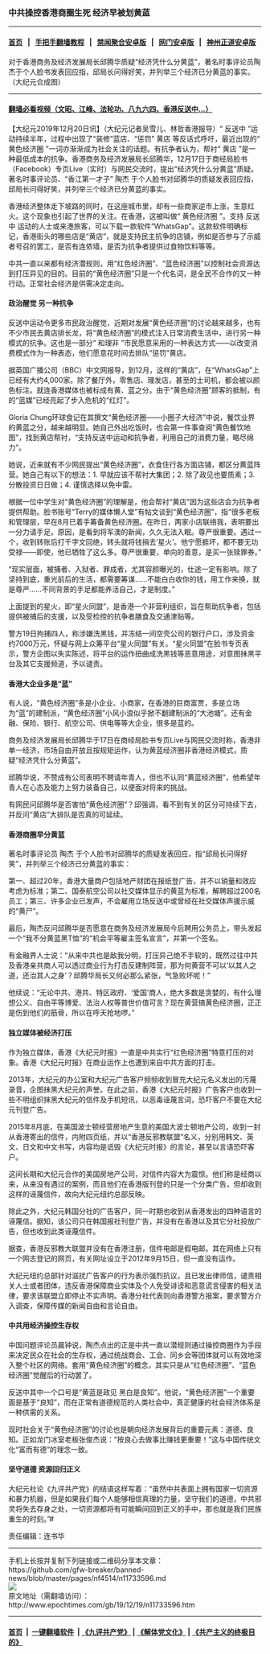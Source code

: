 ### 中共操控香港商圈生死 经济早被划黄蓝
------------------------

#### [首页](https://github.com/gfw-breaker/banned-news/blob/master/README.md) &nbsp;&nbsp;|&nbsp;&nbsp; [手把手翻墙教程](https://github.com/gfw-breaker/guides/wiki) &nbsp;&nbsp;|&nbsp;&nbsp; [禁闻聚合安卓版](https://github.com/gfw-breaker/bn-android) &nbsp;&nbsp;|&nbsp;&nbsp; [网门安卓版](https://github.com/oGate2/oGate) &nbsp;&nbsp;|&nbsp;&nbsp; [神州正道安卓版](https://github.com/SzzdOgate/update) 



<div><img alt="" class="aligncenter wp-post-image" src="http://i.epochtimes.com/assets/uploads/2019/12/HKDJY20191220A01sample4_cut-600x400.jpg"/>
<div class="red16 caption">
 对于香港商务及经济发展局长邱腾华质疑“经济凭什么分黄蓝”，著名时事评论员陶杰于个人脸书发表回应指，邱局长问得好笑，并列举三个经济已分黄蓝的事实。（大纪元合成图）
</div>
</div><hr/>

#### [翻墙必看视频（文昭、江峰、法轮功、八九六四、香港反送中...）](https://github.com/gfw-breaker/banned-news/blob/master/pages/link3.md)

<div><p>
 【大纪元2019年12月20日讯】（大纪元记者吴雪儿、林哲香港报导）“
 <ok href="http://www.epochtimes.com/gb/tag/%E5%8F%8D%E9%80%81%E4%B8%AD.html">
  反送中
 </ok>
 ”运动持续半年，过程中出现了“装修”蓝店、“惩罚”
 <ok href="http://www.epochtimes.com/gb/tag/%E9%BB%84%E5%BA%97.html">
  黄店
 </ok>
 等反话式呼吁，最近出现的“
 <ok href="http://www.epochtimes.com/gb/tag/%E9%BB%84%E8%89%B2%E7%BB%8F%E6%B5%8E%E5%9C%88.html">
  黄色经济圈
 </ok>
 ”一词亦渐渐成为社会关注的话题。有抗争者认为，帮衬“
 <ok href="http://www.epochtimes.com/gb/tag/%E9%BB%84%E5%BA%97.html">
  黄店
 </ok>
 ”是一种最低成本的抗争。香港商务及经济发展局长邱腾华，12月17日于商经局脸书（Facebook）专页Live（实时）与网民交流时，提出“经济凭什么分黄蓝”质疑。著名时事评论员、“香江第一才子”
 <ok href="http://www.epochtimes.com/gb/tag/%E9%99%B6%E6%9D%B0.html">
  陶杰
 </ok>
 于个人脸书对邱腾华的质疑发表回应指，邱局长问得好笑，并列举三个经济已分黄蓝的事实。
</p>
<p>
 香港经济整体走下坡路的同时，在这座城市里，却有一些商家逆市上涨，生意红火。这个现象也引起了世界的关注。在香港，这被叫做“
 <ok href="http://www.epochtimes.com/gb/tag/%E9%BB%84%E8%89%B2%E7%BB%8F%E6%B5%8E%E5%9C%88.html">
  黄色经济圈
 </ok>
 ”。支持
 <ok href="http://www.epochtimes.com/gb/tag/%E5%8F%8D%E9%80%81%E4%B8%AD.html">
  反送中
 </ok>
 运动的人士或来港旅客，可以下载一款软件“WhatsGap”。这款软件明确标记，香港街头的哪些店是“黄店”，就是支持民主抗争的店铺，例如是否参与了示威者号召的罢工，是否有连侬墙，是否为抗争者提供过食物饮料等等。
</p>
<p>
 中共一直以来都有经济潜规则，用“红色经济圈”、“蓝色经济圈”以控制社会资源达到打压异见的目的。目前的“黄色经济圈”只是一个代名词，是全民不合作的又一种行动。正常社会经济是供需决定走向。
</p>
<h4>
 政治醒觉 另一种抗争
</h4>
<p>
 反送中运动令更多市民政治醒觉，近期对发展“黄色经济圈”的讨论越来越多，也有不少市民去黄店排长龙，将“黄色经济圈”的模式注入日常消费生活中，进行另一种模式的抗争。这也是一部分“
 <ok href="http://www.epochtimes.com/gb/tag/%E5%92%8C%E7%90%86%E9%9D%9E.html">
  和理非
 </ok>
 ”市民愿意采用的一种表达方式——以改变消费模式作为一种表态，他们愿意花时间去排队“惩罚”黄店。
</p>
<p>
 据英国广播公司（BBC）中文网报导，到12月，这样的“黄店”，在“WhatsGap”上已经有大约4,000家。除了餐厅外，零售店、理发店，甚至的士司机，都会被以颜色标注。就连香港媒体也被标成有黄、蓝之分。由于“黄色经济圈”顾客的抵制，有的“蓝媒”已经亮起了步入危机的“红灯”。
</p>
<p>
 Gloria Chung环球食记在其撰文“黄色经济圈——小圈子大经济”中说，餐饮业界的黄蓝之分，越来越明显。她自己外出吃饭时，也会第一件事查阅“黄色餐饮地图”，找到黄店帮衬，“支持反送中运动和抗争者，利用自己的消费力量，略尽绵力”。
</p>
<p>
 她说，近来就有不少网民提出“黄色经济圈”，衣食住行各方面店铺，都区分黄蓝阵营。她自己有以下的想法：1. 早就应该不帮衬大集团；2. 除了政见也要质素；3. 分散投资日日做；4. 谨慎选择以免中雷。
</p>
<p>
 根据一位中学生对“黄色经济圈”的理解是，他会帮衬“黄店”因为这些店会为抗争者提供帮助。脸书账号“Terry的媒体懒人堂”有帖文谈到“黄色经济圈”，指“很多老板和管理层，早在8月已着手筹备黄色经济圈。在昨日，两家小店联络我，表明要出一分力请手足。原因，是看到将军澳的新闻，久久无法入眠。尊严很重要。遇过一个，收到转账后打千字文回绝，转头就将钱捐去‘星火’。他宁愿捱坏，都不要无功受禄——即使，他已牺牲了这么多。尊严很重要，单向的善意，是买一张赎罪券。”
</p>
<p>
 “现实层面，被捕者、入狱者、罪成者，尤其容颜曝光的，仕途一定有影响。除了坚持到底，重光前后的生活，都需要筹谋……不能白白收你的钱，用工作来换，就是尊严……不同背景的手足都能养活自己，才是制度。”
</p>
<p>
 上面提到的星火，即“星火同盟”，是香港一个非营利组织，旨在帮助抗争者，包括提供被捕后的支援，以及受检控的抗争者膳食及交通津贴等。
</p>
<p>
 警方19日拘捕四人，称涉嫌洗黑钱，并冻结一间空壳公司的银行户口，涉及资金约7000万元，怀疑与网上众筹平台“星火同盟”有关。“星火同盟”在脸书专页表示，警方企图以失实陈述，将平台的运作扭曲成洗黑钱等恶意用途，对意图抹黑平台及其它支援频道，予以谴责。
</p>
<h4>
 香港大企业多是“蓝”
</h4>
<p>
 有人说，“黄色经济圈”多是小企业、小商家，在香港的巨商富贾，多是立场为“蓝”的建制派，“黄色经济圈”小风小浪似乎掀不翻建制派的“大池塘”。还有金融、保险、银行、航空公司、供电等等大企业，很多是蓝的。
</p>
<p>
 商务及经济发展局长邱腾华于17日在商经局脸书专页Live与网民交流时称，香港非单一经济，市场自由开放且按规矩运作，认为黄蓝经济圈非香港经济模式，质疑“经济凭什么分黄蓝”。
</p>
<p>
 邱腾华说，不赞成有公司表明不聘请年青人，但也不认同“黄蓝经济圈”，他希望年青人在心态及能力上努力装备自己，以便面对将来的挑战。
</p>
<p>
 有网民问邱腾华是否害怕“黄色经济圈”？邱强调，看不到有关的区分可持续下去，并反问“黄店”大排队是否真的可延续。
</p>
<h4>
 香港商圈早分黄蓝
</h4>
<p>
 著名时事评论员
 <ok href="http://www.epochtimes.com/gb/tag/%E9%99%B6%E6%9D%B0.html">
  陶杰
 </ok>
 于个人脸书对邱腾华的质疑发表回应，指“邱局长问得好笑”，并列举三个经济已分黄蓝的事实：
</p>
<p>
 第一、超过20年，香港大量商户包括地产财团在报纸登广告，并不以销量和效应考虑为标准；第二、国泰航空公司以社交媒体显示的黄蓝为标准，解聘超过200名员工；第三、许多企业已发声，不会雇用立场反送中或曾经在社交媒体声援示威的“黄尸”。
</p>
<p>
 最后，陶杰反问邱腾华是否愿意在商务及经济发展局今后聘用公务员上，带头发起一个“我不分黄蓝黑T恤”的“机会平等雇主签名宣言”，并第一个签名。
</p>
<p>
 有金融界人士说：“从来中共也是敌我分明，打压异己绝不手软的，既然过往中共及香港亲共商人可以透过商业行为打击反建制阵营，那为何黄营不可以‘以其人之道，还治其人之身’？邱腾华局长又何必那么紧张，气急败坏呢！”
</p>
<p>
 他续说：“无论中共、港共、特区政府、‘爱国’商人，绝大多数是贪婪的，有什么理想公义、自由平等博爱、法治人权等普世价值可言？现在黄营搞黄色经济圈，正正是伤到他们的筋骨，所以在呼天抢地啰。”
</p>
<h4>
 独立媒体被经济打压
</h4>
<p>
 作为独立媒体，香港《大纪元时报》一直是中共实行“红色经济圈”特意打压的对象。香港《大纪元时报》在商业运作上也遭到来自中共方面的打击。
</p>
<p>
 2013年，大纪元的办公室和大纪元广告客户频频收到冒充大纪元名义发出的污蔑录音，企图抹黑大纪元的声誉。在此之前，香港《大纪元时报》广告客户也收到一些不明组织抹黑大纪元的信件及手机短讯，以恶毒诬蔑言词，恐吓客户不要在大纪元刊登广告。
</p>
<p>
 2015年8月底，在美国波士顿经营房地产生意的美国大波士顿地产公司，收到一封从香港寄出的信件，内附四页纸，并以“香港反邪教联盟”名义，分别用韩文、英文、日文和中文书写，内容均是诋毁《大纪元时报》的言论，甚至以言语恐吓客户。
</p>
<p>
 这间长期和大纪元合作的美国房地产公司，对信件内容大为震惊。他们称是经商以来，从来没有遇过的案例，而且他们在香港版刊登的只是一个分类广告，但却收到这样的诬蔑信件，故向大纪元纽约总部反映。
</p>
<p>
 除此之外，大纪元韩国分社的广告客户，同一时期也收到从香港发出的四种语言的诬蔑信。据知，该公司只在韩国报社刊登广告，并没有在香港以及其它分社投放广告，但也收到此类诬蔑信件。
</p>
<p>
 据查，香港反邪教大联盟并没有在香港注册，信件电邮是假电邮。其在网络上只有一个网志登记的网页，有关网址设立于2012年9月15日，但一直没有运作。
</p>
<p>
 大纪元纽约总部针对滋扰广告客户的行为表示强烈抗议，且已发出律师信，谴责相关人士或者团体，违反香港保障商业实体及个人免受诽谤和恶意谎言侵害的相关法律，要求该联盟立即停止不实声明。香港分社代表则向香港警方报案，要求警方介入调查，保障传媒的新闻自由和言论自由。
</p>
<h4>
 中共用经济操控生存权
</h4>
<p>
 中国问题评论员晨钟说，陶杰点出的正是中共一直以潜规则通过操控商圈作为手段来决定民众在社会的生存权，通过统战商会、工会、同乡会等团体就可以有效地深入整个社区的网络。套用“黄色经济圈”的概念，其实只是从“红色经济圈”、“蓝色经济圈”觉醒后的行动罢了。
</p>
<p>
 反送中其中一个口号是“黄蓝是政见 黑白是良知”。他说，“黄色经济圈”一个重要面是基于“良知”，而在正常有道德规范的人类社会中，真正健康的社会经济体系是一种供需的关系。
</p>
<p>
 现时社会关于“黄色经济圈”的讨论也是朝向经济发展背后的重要元素：道德、良知。正如龙门冰室老板张俊杰说：“按良心去做事比赚钱更重要！”这与中国传统文化“富而有德”的理念一致。
</p>
<h4>
 坚守道德 资源回归正义
</h4>
<p>
 大纪元社论《九评共产党》的结语这样写着：“虽然中共表面上拥有国家一切资源和暴力机器，但是如果我们每个人能够相信真理的力量，坚守我们的道德，中共邪灵将失去存身之处，一切资源都将有可能瞬间回到正义的手中，那也就是我们民族重生的时刻。”#
</p>
<p>
 责任编辑：连书华
</p>
</div>
<hr/>
手机上长按并复制下列链接或二维码分享本文章：<br/>
https://github.com/gfw-breaker/banned-news/blob/master/pages/nf4514/n11733596.md <br/>
<a href='https://github.com/gfw-breaker/banned-news/blob/master/pages/nf4514/n11733596.md'><img src='https://github.com/gfw-breaker/banned-news/blob/master/pages/nf4514/n11733596.md.png'/></a> <br/>
原文地址（需翻墙访问）：http://www.epochtimes.com/gb/19/12/19/n11733596.htm


------------------------
#### [首页](https://github.com/gfw-breaker/banned-news/blob/master/README.md) &nbsp;|&nbsp; [一键翻墙软件](https://github.com/gfw-breaker/nogfw/blob/master/README.md) &nbsp;| [《九评共产党》](https://github.com/gfw-breaker/9ping.md/blob/master/README.md#九评之一评共产党是什么) | [《解体党文化》](https://github.com/gfw-breaker/jtdwh.md/blob/master/README.md) | [《共产主义的终极目的》](https://github.com/gfw-breaker/gczydzjmd.md/blob/master/README.md)


<img src='http://gfw-breaker.win/banned-news/pages/nf4514/n11733596.md' width='0px' height='0px'/>